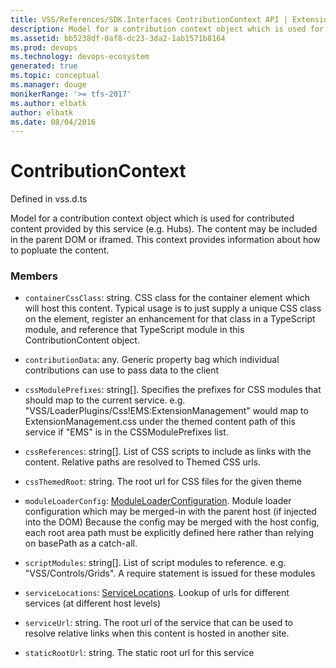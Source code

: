 ```yaml
---
title: VSS/References/SDK.Interfaces ContributionContext API | Extensions for Visual Studio Team Services
description: Model for a contribution context object which is used for contributed content provided by this service (e.g. Hubs). The content may be included in the parent DOM or iframed. This context provides information about how to popluate the content.
ms.assetid: bb5238df-0af8-dc23-3da2-1ab1571b8164
ms.prod: devops
ms.technology: devops-ecosystem
generated: true
ms.topic: conceptual
ms.manager: douge
monikerRange: '>= tfs-2017'
ms.author: elbatk
author: elbatk
ms.date: 08/04/2016
---
```


# ContributionContext

Defined in vss.d.ts


Model for a contribution context object which is used for contributed content provided by this service (e.g. Hubs). The content may be included in the parent DOM or iframed. This context provides information about how to popluate the content. 

### Members

* `containerCssClass`: string. CSS class for the container element which will host this content. Typical usage is to just supply a unique CSS class on the element, register an enhancement for that class in a TypeScript module, and reference that TypeScript module in this ContributionContent object.

* `contributionData`: any. Generic property bag which individual contributions can use to pass data to the client

* `cssModulePrefixes`: string[]. Specifies the prefixes for CSS modules that should map to the current service. e.g. &quot;VSS/LoaderPlugins/Css!EMS:ExtensionManagement&quot; would map to ExtensionManagement.css under the themed content path of this service if &quot;EMS&quot; is in the CSSModulePrefixes list.

* `cssReferences`: string[]. List of CSS scripts to include as links with the content. Relative paths are resolved to Themed CSS urls.

* `cssThemedRoot`: string. The root url for CSS files for the given theme

* `moduleLoaderConfig`: [ModuleLoaderConfiguration](../../../VSS/References/SDK_Interfaces/ModuleLoaderConfiguration.md). Module loader configuration which may be merged-in with the parent host (if injected into the DOM) Because the config may be merged with the host config, each root area path must be explicitly defined here rather than relying on basePath as a catch-all.

* `scriptModules`: string[]. List of script modules to reference. e.g. &quot;VSS/Controls/Grids&quot;. A require statement is issued for these modules

* `serviceLocations`: [ServiceLocations](../../../VSS/References/SDK_Interfaces/ServiceLocations.md). Lookup of urls for different services (at different host levels)

* `serviceUrl`: string. The root url of the service that can be used to resolve relative links when this content is hosted in another site.

* `staticRootUrl`: string. The static root url for this service

